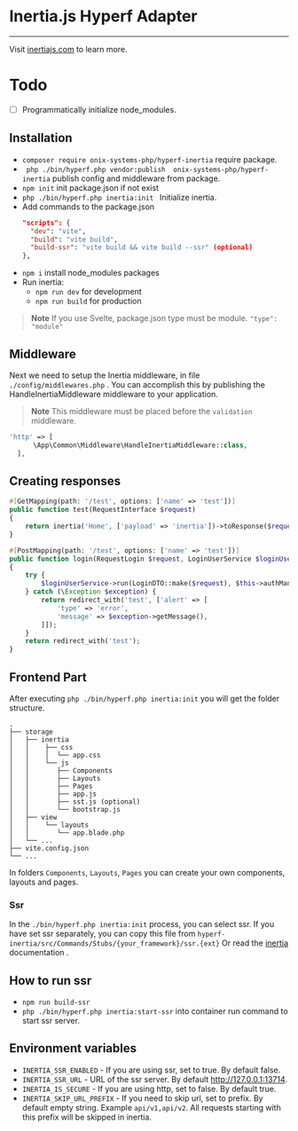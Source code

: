 # Inertia.js Hyperf Adapter

---

Visit [inertiajs.com](https://inertiajs.com/) to learn more.


# Todo

- [ ] Programmatically initialize node_modules.


## Installation

- ``` composer require onix-systems-php/hyperf-inertia ```  require package.
- ``` php ./bin/hyperf.php vendor:publish  onix-systems-php/hyperf-inertia``` publish config and middleware from package.
- `npm init` init package.json if not exist
- ```php ./bin/hyperf.php inertia:init ``` Initialize inertia.
- Add commands to the package.json
    ```json
    "scripts": {
      "dev": "vite",
      "build": "vite build",
      "build-ssr": "vite build && vite build --ssr" (optional)
    },
    ```
- ``` npm i ``` install node_modules  packages  
- Run inertia:
  - ``` npm run dev ``` for development
  - ``` npm run build ``` for production
> **Note**
> If you use Svelte, package.json type must be module.
```"type": "module"```

## Middleware

Next we need to setup the Inertia middleware, in file `./config/middlewares.php` . You can accomplish this by publishing the HandleInertiaMiddleware middleware to your application.
> **Note**
    This middleware must be placed before the `validation` middleware.
  ```php 
  'http' => [
        \App\Common\Middleware\HandleInertiaMiddleware::class,
    ],
  ```

## Creating responses

```php
#[GetMapping(path: '/test', options: ['name' => 'test'])]
public function test(RequestInterface $request)
{
    return inertia('Home', ['payload' => 'inertia'])->toResponse($request);
}
```

```php
#[PostMapping(path: '/test', options: ['name' => 'test'])]
public function login(RequestLogin $request, LoginUserService $loginUserService)
{
    try {
        $loginUserService->run(LoginDTO::make($request), $this->authManager->tokenGuard());
    } catch (\Exception $exception) {
        return redirect_with('test', ['alert' => [
            'type' => 'error',
            'message' => $exception->getMessage(),
        ]]);
    }
    return redirect_with('test');
}
```

## Frontend Part

After executing ``php ./bin/hyperf.php inertia:init`` you will get the
folder structure.
```
.
├── storage
│   ├── inertia
│   │    ├── css
│   │    │  └── app.css
│   │    └── js
│   │       ├── Components  
│   │       ├── Layouts  
│   │       ├── Pages
│   │       ├── app.js
│   │       ├── sst.js (optional)
│   │       └── bootstrap.js
│   ├── view
│   │    └── layouts 
│   │       └── app.blade.php
│   └── ...
├── vite.config.json
└── ... 
```
In folders ```Components```, ```Layouts```, ```Pages``` you can create your own components, layouts and pages.

### Ssr
In the ```./bin/hyperf.php inertia:init``` process, you can select ssr.
If you have set ssr separately, you can copy this file from ```hyperf-inertia/src/Commands/Stubs/{your_framework}/ssr.{ext}```
Or read the [inertia](https://inertiajs.com/server-side-rendering) documentation .

## How to run ssr
- ``` npm run build-ssr ``` 
- ``` php ./bin/hyperf.php inertia:start-ssr ``` into container run command to start ssr server.

## Environment variables
- ``` INERTIA_SSR_ENABLED ``` - If you are using ssr, set to true. By default false.
- ``` INERTIA_SSR_URL ``` -  URL of the ssr server. By default http://127.0.0.1:13714.
- ``` INERTIA_IS_SECURE ``` - If you are using http, set to false. By default true.
- ``` INERTIA_SKIP_URL_PREFIX ``` - If you need to skip url, set to prefix. By default empty string. Example ``` api/v1,api/v2 ```. All requests starting with this prefix will be skipped in inertia.
